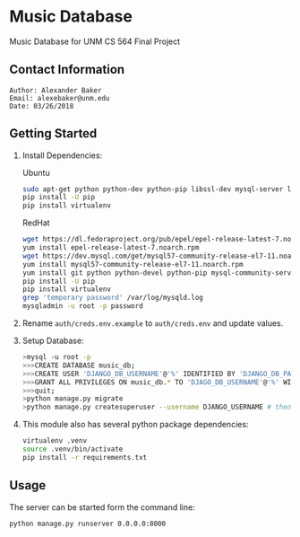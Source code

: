 # Music Database

Music Database for UNM CS 564 Final Project


## Contact Information

    Author: Alexander Baker
    Email: alexebaker@unm.edu
    Date: 03/26/2018


## Getting Started

1. Install Dependencies:

    Ubuntu

    ```bash
    sudo apt-get python python-dev python-pip libssl-dev mysql-server libmysqlclient-dev
    pip install -U pip
    pip install virtualenv
    ```

    RedHat

    ```bash
    wget https://dl.fedoraproject.org/pub/epel/epel-release-latest-7.noarch.rpm
    yum install epel-release-latest-7.noarch.rpm
    wget https://dev.mysql.com/get/mysql57-community-release-el7-11.noarch.rpm
    yum install mysql57-community-release-el7-11.noarch.rpm
    yum install git python python-devel python-pip mysql-community-server mysql-community-client mysql-community-devel openssl openssl-devel
    pip install -U pip
    pip install virtualenv
    grep 'temporary password' /var/log/mysqld.log
    mysqladmin -u root -p password
    ```

2. Rename `auth/creds.env.example` to `auth/creds.env` and update values.

3. Setup Database:

    ```bash
    >mysql -u root -p
    >>>CREATE DATABASE music_db;
    >>>CREATE USER 'DJANGO_DB_USERNAME'@'%' IDENTIFIED BY 'DJANGO_DB_PASSWORD';
    >>>GRANT ALL PRIVILEGES ON music_db.* TO 'DJAGO_DB_USERNAME'@'%' WITH GRANT OPTION;
    >>>quit;
    >python manage.py migrate
    >python manage.py createsuperuser --username DJANGO_USERNAME # then enter your DJANGO_PASSWORD
    ```

4. This module also has several python package dependencies:

    ```bash
    virtualenv .venv
    source .venv/bin/activate
    pip install -r requirements.txt
    ```


## Usage

The server can be started form the command line:

```bash
python manage.py runserver 0.0.0.0:8000
```
